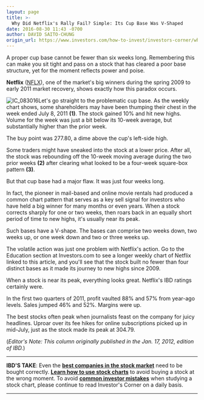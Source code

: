 ```yaml
---
layout: page
title: >-
  Why Did Netflix's Rally Fail? Simple: Its Cup Base Was V-Shaped
date: 2016-08-30 11:43 -0700
author: DAVID SAITO-CHUNG
origin_url: https://www.investors.com/how-to-invest/investors-corner/why-did-netflixs-rally-fail-simple-its-cup-base-was-v-shaped
---
```





A proper cup base cannot be fewer than six weeks long. Remembering this can make you sit tight and pass on a stock that has cleared a poor base structure, yet for the moment reflects power and poise.


**Netflix** ([NFLX](https://research.investors.com/quote.aspx?symbol=NFLX)), one of the market's big winners during the spring 2009 to early 2011 market recovery, shows exactly how this paradox occurs.


![IC_083016](https://www.investors.com/wp-content/uploads/2016/08/IC_083016-1024x530.jpg)Let's go straight to the problematic cup base. As the weekly chart shows, some shareholders may have been thumping their chest in the week ended July 8, 2011 **(1)**. The stock gained 10% and hit new highs. Volume for the week was just a bit below its 10-week average, but substantially higher than the prior week.


The buy point was 277.80, a dime above the cup's left-side high.


Some traders might have sneaked into the stock at a lower price. After all, the stock was rebounding off the 10-week moving average during the two prior weeks **(2)** after clearing what looked to be a four-week square-box pattern **(3)**.


But that cup base had a major flaw. It was just four weeks long.


In fact, the pioneer in mail-based and online movie rentals had produced a common chart pattern that serves as a key sell signal for investors who have held a big winner for many months or even years. When a stock corrects sharply for one or two weeks, then roars back in an equally short period of time to new highs, it's usually near its peak.


Such bases have a V-shape. The bases can comprise two weeks down, two weeks up, or one week down and two or three weeks up.


The volatile action was just one problem with Netflix's action. Go to the Education section at Investors.com to see a longer weekly chart of Netflix linked to this article, and you'll see that the stock built no fewer than four distinct bases as it made its journey to new highs since 2009.


When a stock is near its peak, everything looks great. Netflix's IBD ratings certainly were.


In the first two quarters of 2011, profit vaulted 88% and 57% from year-ago levels. Sales jumped 46% and 52%. Margins were up.


The best stocks often peak when journalists feast on the company for juicy headlines. Uproar over its fee hikes for online subscriptions picked up in mid-July, just as the stock made its peak at 304.79.


(*Editor's Note: This column originally published in the Jan. 17, 2012, edition of IBD.*)




---


**IBD'S TAKE**: Even the **[best companies in the stock market](http://education.investors.com/courselandingpage.aspx?id=735749&nav=IBDUCourse2)** need to be bought correctly. **[Learn how to use stock charts](https://www.investors.com/how-to-invest/investors-corner/late-stage-breakout-failure-good-short-selling-moment/)** to avoid buying a stock at the wrong moment. To avoid **[common investor mistakes](https://www.investors.com/category/how-to-invest/investors-corner/?nav=IBDUInvestorsCorner)** when studying a stock chart, please continue to read Investor's Corner on a daily basis.




---


 




